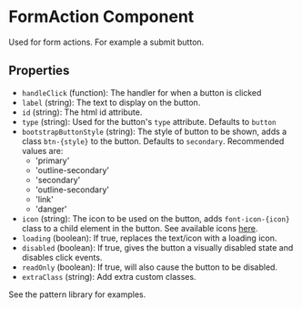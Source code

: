 # FormAction Component

Used for form actions. For example a submit button.

## Properties

 * `handleClick` (function): The handler for when a button is clicked
 * `label` (string): The text to display on the button.
 * `id` (string): The html id attribute.
 * `type` (string): Used for the button's `type` attribute. Defaults to `button`
 * `bootstrapButtonStyle` (string): The style of button to be shown, adds a class `btn-{style}` to the button. Defaults to `secondary`. Recommended values are:
   * 'primary'
   * 'outline-secondary'
   * 'secondary'
   * 'outline-secondary'
   * 'link'
   * 'danger'
 * `icon` (string): The icon to be used on the button, adds `font-icon-{icon}` class to a child element in the button. See available icons [here](../../font/icons-reference.html).
 * `loading` (boolean): If true, replaces the text/icon with a loading icon.
 * `disabled` (boolean): If true, gives the button a visually disabled state and disables click events.
 * `readOnly` (boolean): If true, will also cause the button to be disabled.
 * `extraClass` (string): Add extra custom classes.

See the pattern library for examples.
